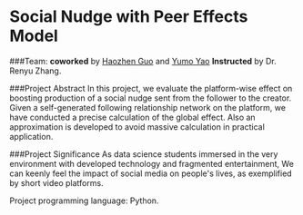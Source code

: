 # Social Nudge with Peer Effects Model

###Team:
**coworked** by [Haozhen Guo](https://github.com/UrquhartG) and [Yumo Yao](https://github.com/YYM-yym)
**Instructed** by Dr. Renyu Zhang.

###Project Abstract
In this project, we evaluate the platform-wise effect on boosting production of a social nudge sent from the follower to the creator. Given a self-generated following relationship network on the platform, we have conducted a precise calculation of the global effect. Also an approximation is developed to avoid massive calculation in practical application. 

###Project Significance
As data science students immersed in the very environment with developed technology and fragmented entertainment, We can keenly feel the impact of social media on people's lives, as exemplified by short video platforms.

Project programming language: Python.
